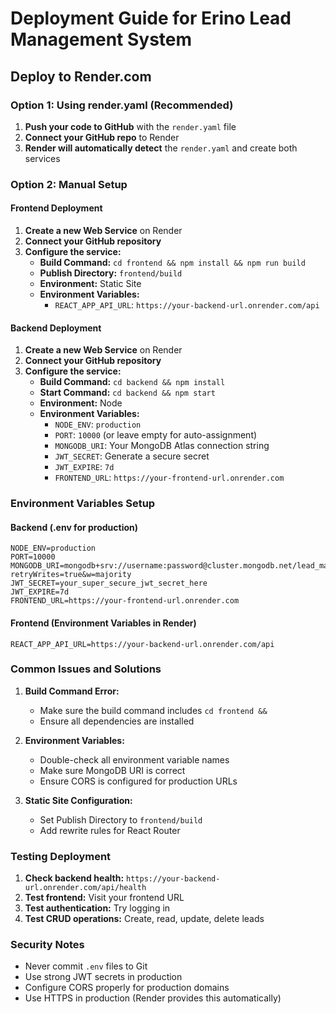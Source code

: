 # Deployment Guide for Erino Lead Management System

## Deploy to Render.com

### Option 1: Using render.yaml (Recommended)

1. **Push your code to GitHub** with the `render.yaml` file
2. **Connect your GitHub repo** to Render
3. **Render will automatically detect** the `render.yaml` and create both services

### Option 2: Manual Setup

#### Frontend Deployment

1. **Create a new Web Service** on Render
2. **Connect your GitHub repository**
3. **Configure the service:**
   - **Build Command:** `cd frontend && npm install && npm run build`
   - **Publish Directory:** `frontend/build`
   - **Environment:** Static Site
   - **Environment Variables:**
     - `REACT_APP_API_URL`: `https://your-backend-url.onrender.com/api`

#### Backend Deployment

1. **Create a new Web Service** on Render
2. **Connect your GitHub repository**
3. **Configure the service:**
   - **Build Command:** `cd backend && npm install`
   - **Start Command:** `cd backend && npm start`
   - **Environment:** Node
   - **Environment Variables:**
     - `NODE_ENV`: `production`
     - `PORT`: `10000` (or leave empty for auto-assignment)
     - `MONGODB_URI`: Your MongoDB Atlas connection string
     - `JWT_SECRET`: Generate a secure secret
     - `JWT_EXPIRE`: `7d`
     - `FRONTEND_URL`: `https://your-frontend-url.onrender.com`

### Environment Variables Setup

#### Backend (.env for production)
```env
NODE_ENV=production
PORT=10000
MONGODB_URI=mongodb+srv://username:password@cluster.mongodb.net/lead_management?retryWrites=true&w=majority
JWT_SECRET=your_super_secure_jwt_secret_here
JWT_EXPIRE=7d
FRONTEND_URL=https://your-frontend-url.onrender.com
```

#### Frontend (Environment Variables in Render)
```env
REACT_APP_API_URL=https://your-backend-url.onrender.com/api
```

### Common Issues and Solutions

1. **Build Command Error:**
   - Make sure the build command includes `cd frontend &&`
   - Ensure all dependencies are installed

2. **Environment Variables:**
   - Double-check all environment variable names
   - Make sure MongoDB URI is correct
   - Ensure CORS is configured for production URLs

3. **Static Site Configuration:**
   - Set Publish Directory to `frontend/build`
   - Add rewrite rules for React Router

### Testing Deployment

1. **Check backend health:** `https://your-backend-url.onrender.com/api/health`
2. **Test frontend:** Visit your frontend URL
3. **Test authentication:** Try logging in
4. **Test CRUD operations:** Create, read, update, delete leads

### Security Notes

- Never commit `.env` files to Git
- Use strong JWT secrets in production
- Configure CORS properly for production domains
- Use HTTPS in production (Render provides this automatically)
